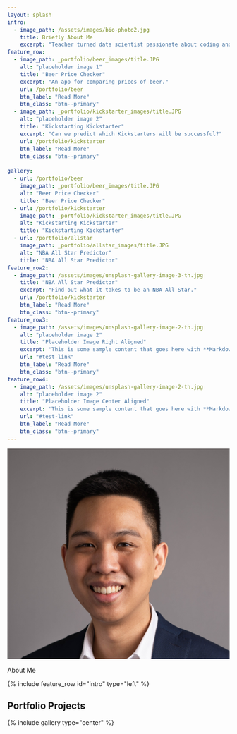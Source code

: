 ```yaml
---
layout: splash
intro:
  - image_path: /assets/images/bio-photo2.jpg
    title: Briefly About Me
    excerpt: "Teacher turned data scientist passionate about coding and it's applications."
feature_row:
  - image_path: _portfolio/beer_images/title.JPG
    alt: "placeholder image 1"
    title: "Beer Price Checker"
    excerpt: "An app for comparing prices of beer."
    url: /portfolio/beer
    btn_label: "Read More"
    btn_class: "btn--primary"
  - image_path: _portfolio/kickstarter_images/title.JPG
    alt: "placeholder image 2"
    title: "Kickstarting Kickstarter"
    excerpt: "Can we predict which Kickstarters will be successful?"
    url: /portfolio/kickstarter
    btn_label: "Read More"
    btn_class: "btn--primary"
    
gallery:
  - url: /portfolio/beer
    image_path: _portfolio/beer_images/title.JPG
    alt: "Beer Price Checker"
    title: "Beer Price Checker"
  - url: /portfolio/kickstarter
    image_path: _portfolio/kickstarter_images/title.JPG
    alt: "Kickstarting Kickstarter"
    title: "Kickstarting Kickstarter"
  - url: /portfolio/allstar
    image_path: _portfolio/allstar_images/title.JPG
    alt: "NBA All Star Predictor"
    title: "NBA All Star Predictor"
feature_row2:
  - image_path: /assets/images/unsplash-gallery-image-3-th.jpg
    title: "NBA All Star Predictor"
    excerpt: "Find out what it takes to be an NBA All Star."
    url: /portfolio/kickstarter
    btn_label: "Read More"
    btn_class: "btn--primary"
feature_row3:
  - image_path: /assets/images/unsplash-gallery-image-2-th.jpg
    alt: "placeholder image 2"
    title: "Placeholder Image Right Aligned"
    excerpt: 'This is some sample content that goes here with **Markdown** formatting. Right aligned with `type="right"`'
    url: "#test-link"
    btn_label: "Read More"
    btn_class: "btn--primary"
feature_row4:
  - image_path: /assets/images/unsplash-gallery-image-2-th.jpg
    alt: "placeholder image 2"
    title: "Placeholder Image Center Aligned"
    excerpt: 'This is some sample content that goes here with **Markdown** formatting. Centered with `type="center"`'
    url: "#test-link"
    btn_label: "Read More"
    btn_class: "btn--primary"
---
```


![biophoto](/assets/images/bio-photo2.jpg)

About Me

{% include feature_row id="intro" type="left" %}
## Portfolio Projects
{% include gallery type="center" %}

